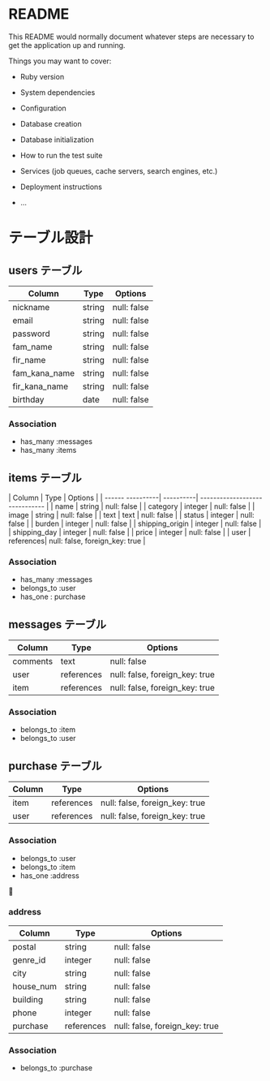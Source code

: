 # README

This README would normally document whatever steps are necessary to get the
application up and running.

Things you may want to cover:

* Ruby version

* System dependencies

* Configuration

* Database creation

* Database initialization

* How to run the test suite

* Services (job queues, cache servers, search engines, etc.)

* Deployment instructions

* ...

# テーブル設計

## users テーブル

| Column        | Type   | Options     |
| --------------| ------ | ----------- |
| nickname      | string | null: false |
| email         | string | null: false |
| password      | string | null: false |
| fam_name      | string | null: false |
| fir_name      | string | null: false |
| fam_kana_name | string | null: false |
| fir_kana_name | string | null: false |
| birthday      | date   | null: false |

### Association
- has_many :messages
- has_many :items



## items テーブル

| Column           | Type      | Options                        |
| ------ ----------| ----------| ------------------------------ |
| name             | string    | null: false                    |
| category         | integer   | null: false                    |
| image            | string    | null: false                    |
| text             | text      | null: false                    |
| status           | integer   | null: false                    |
| burden           | integer   | null: false                    |
| shipping_origin  | integer   | null: false                    |
| shipping_day     | integer   | null: false                    |
| price            | integer   | null: false                    |
| user             | references| null: false, foreign_key: true |

### Association

- has_many :messages
- belongs_to :user
- has_one : purchase


## messages テーブル

| Column     | Type       | Options                        |
| ------     | ---------- | ------------------------------ |
| comments   | text       | null: false                    |
| user       | references | null: false, foreign_key: true |
| item       | references | null: false, foreign_key: true |

### Association

- belongs_to :item
- belongs_to :user


## purchase テーブル

| Column      | Type       | Options                        |
| -------     | ---------- | ------------------------------ |
| item        | references | null: false, foreign_key: true |
| user        | references | null: false, foreign_key: true |

### Association

- belongs_to :user
- belongs_to :item
- has_one :address


### address

| Column      | Type       | Options                        |
|------------ |------------|------------------------------- |
| postal      | string     | null: false                    |
| genre_id    | integer    | null: false                    |
| city        | string     | null: false                    |
| house_num   | string     | null: false                    |
| building    | string     | null: false                    |
| phone       | integer    | null: false                    |
| purchase    | references | null: false, foreign_key: true |


### Association
- belongs_to :purchase